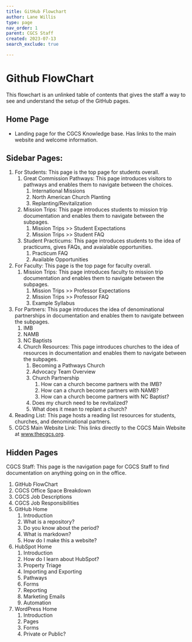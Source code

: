 ```yaml
---
title: GitHub Flowchart
author: Lane Willis
type: page
nav_order: 1
parent: CGCS Staff
created: 2023-07-13
search_exclude: true

---
```


# Github FlowChart
This flowchart is an unlinked table of contents that gives the staff a way to see and understand the setup of the GitHub pages.

## Home Page
  * Landing page for the CGCS Knowledge base. Has links to the main website and welcome information.

## Sidebar Pages:
1. For Students: This page is the top page for students overall.
   1. Great Commission Pathways: This page introduces visitors to pathways and enables them to navigate between the choices.
      1. International Missions
      2. North American Church Planting
      3. Replanting/Revitalization
   2. Mission Trips: This page introduces students to mission trip documentation and enables them to navigate between the subpages.
      1. Mission Trips >> Student Expectations
      2. Mission Trips >> Student FAQ
   3. Student Practicums: This page introduces students to the idea of practicums, gives FAQs, and avaialable opportunities.
      1. Practicum FAQ
      2. Available Opportunities
2. For Faculty: This page is the top page for faculty overall.
   1. Mission Trips: This page introduces faculty to mission trip documentation and enables them to navigate between the subpages.
      1. Mission Trips >> Professor Expectations
      2. Mission Trips >> Professor FAQ
      3. Example Syllabus
3. For Partners: This page introduces the idea of denominational partnerships in documentation and enables them to navigate between the subpages.
   1. IMB
   2. NAMB
   3. NC Baptists
   4. Church Resources: This page introduces churches to the idea of resources in documentation and enables them to navigate between the subpages.
      1. Becoming a Pathways Church
      2. Advocacy Team Overview
      3. Church Partnership
         1. How can a church become partners with the IMB?
         2. How can a church become partners with NAMB?
         3. How can a church become partners with NC Baptist?
      4. Does my church need to be revitalized?
      5. What does it mean to replant a church?
4. Reading List: This page hosts a reading list resources for students, churches, and denominational partners.
5. CGCS Main Website Link: This links directly to the CGCS Main Website at www.thecgcs.org.

## Hidden Pages
CGCS Staff: This page is the navigation page for CGCS Staff to find documentation on anything going on in the office.
   1. GitHub FlowChart
   2. CGCS Office Space Breakdown
   3. CGCS Job Descriptions
   4. CGCS Job Responsibilities
   5. GitHub Home
      1. Introduction
      2. What is a repository?
      3. Do you know about the period?
      4. What is markdown?
      5. How do I make this a website?
   6. HubSpot Home
      1. Introduction
      2. How do I learn about HubSpot?
      3. Property Triage
      4. Importing and Exporting
      5. Pathways
      6. Forms
      7. Reporting
      8. Marketing Emails
      9. Automation
   7. WordPress Home
      1. Introduction
      2. Pages
      3. Forms
      4. Private or Public?
